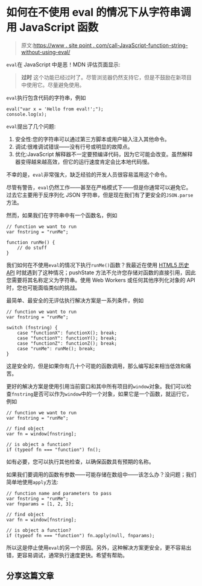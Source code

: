 # 如何在不使用 eval 的情况下从字符串调用 JavaScript 函数

> 原文:[https://www . site point . com/call-JavaScript-function-string-without-using-eval/](https://www.sitepoint.com/call-javascript-function-string-without-using-eval/)

`eval`在 JavaScript 中是恶！MDN 评估页面显示:

> **过时**
> 这个功能已经过时了。尽管浏览器仍然支持它，但是不鼓励在新项目中使用它。尽量避免使用。

`eval`执行包含代码的字符串，例如

```
eval("var x = 'Hello from eval!';");
console.log(x);
```

`eval`提出了几个问题:

1.  安全性:您的字符串可以通过第三方脚本或用户输入注入其他命令。
2.  调试:很难调试错误——没有行号或明显的故障点。
3.  优化:JavaScript 解释器不一定要预编译代码，因为它可能会改变。虽然解释器变得越来越高效，但它的运行速度肯定会比本地代码慢。

不幸的是，`eval`非常强大，缺乏经验的开发人员很容易滥用这个命令。

尽管有警告，`eval`仍然工作——甚至在严格模式下——但是你通常可以避免它。过去它主要用于反序列化 JSON 字符串，但是现在我们有了更安全的`JSON.parse`方法。

然而，如果我们在字符串中有一个函数名，例如

```
// function we want to run
var fnstring = "runMe";

function runMe() {
	// do stuff
}
```

我们如何在不使用`eval`的情况下执行`runMe()`函数？我最近在使用 [HTML5 历史 API](/javascript-history-pushstate/) 时就遇到了这种情况；pushState 方法不允许您存储对函数的直接引用，因此您需要将其名称定义为字符串。使用 Web Workers 或任何其他序列化对象的 API 时，您也可能面临类似的挑战。

最简单、最安全的无评估执行解决方案是一系列条件，例如

```
// function we want to run
var fnstring = "runMe";

switch (fnstring) {
	case "functionX": functionX(); break;
	case "functionY": functionY(); break;
	case "functionZ": functionZ(); break;
	case "runMe": runMe(); break;
}
```

这是安全的，但是如果你有几十个可能的函数调用，那么编写起来相当低效和痛苦。

更好的解决方案是使用引用当前窗口和其中所有项目的`window`对象。我们可以检查`fnstring`是否可以作为`window`中的一个对象，如果它是一个函数，就运行它，例如

```
// function we want to run
var fnstring = "runMe";

// find object
var fn = window[fnstring];

// is object a function?
if (typeof fn === "function") fn();
```

如有必要，您可以执行其他检查，以确保函数具有预期的名称。

如果我们要调用的函数有参数——可能存储在数组中——该怎么办？没问题；我们简单地使用`apply`方法:

```
// function name and parameters to pass
var fnstring = "runMe";
var fnparams = [1, 2, 3];

// find object
var fn = window[fnstring];

// is object a function?
if (typeof fn === "function") fn.apply(null, fnparams);
```

所以这是停止使用`eval`的另一个原因。另外，这种解决方案更安全，更不容易出错，更容易调试，通常执行速度更快。希望有帮助。

## 分享这篇文章